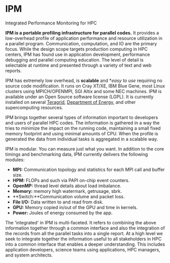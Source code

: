 IPM
===

Integrated Performance Monitoring for HPC


**IPM is a portable profiling infrastructure for parallel codes.** It provides a low-overhead profile of application performance and resource utilization in a parallel program. Communication, computation, and IO are the primary focus. While the design scope targets production computing in HPC centers, IPM has found use in application development, performance debugging and parallel computing education. The level of detail is selectable at runtime and presented through a variety of text and web reports.

IPM has extremely low overhead, is **scalable** and **easy to use* requiring no source code modification. It runs on Cray XT/XE, IBM Blue Gene, most Linux clusters using MPICH/OPENMPI, SGI Altix and some NEC machines. IPM is available under an Open Source software license (LGPL). It is currently installed on several [Teragrid][], [Department of Energy][], and other supercomputing resources. 

[teragrid]: https://www.teragrid.org/
[department of energy]: http://www.nersc.gov

IPM brings together several types of information important to developers and users of parallel HPC codes. The information is gathered in a way the tries to minimize the impact on the running code, maintaining a small fixed memory footprint and using minimal amounts of CPU. When the profile is generated the data from individual tasks is aggregated in a scalable way.


IPM is modular. You can measure just what you want. In addition to the core timings and benchmarking data, IPM currently delivers the following modules:

  *   **MPI:** Communication topology and statistics for each MPI call and buffer size. 
  *   **HPM:** FLOPs and such via PAPI on-chip event counters.
  *   **OpenMP:** thread level details about load imbalance. 
  *   **Memory:** memory high watermark, getrusage, sbrk. 
  *   **Switch:**Communication volume and packet loss.
  *   **File I/O:** Data written to and read from disk.
  *   **GPU:** Memory copied in/out of the GPU and time in kernels.
  *   **Power:** Joules of energy consumed by the app. 
  
The 'integrated' in IPM is multi-faceted. It refers to combining the above information together through a common interface and also the integration of the records from all the parallel tasks into a single report. At a high level we seek to integrate together the information useful to all stakeholders in HPC into a common interface that enables a deeper understanding. This includes application developers, science teams using applications, HPC managers, and system architects.
